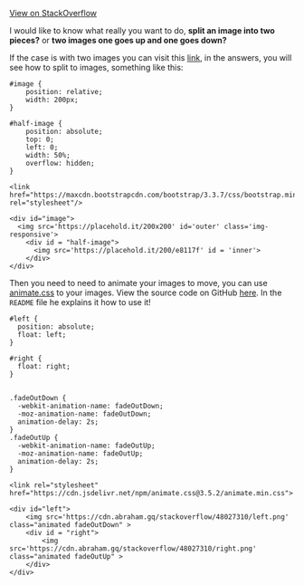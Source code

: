 [View on StackOverflow](https://stackoverflow.com/a/48027543/7602110)

I would like to know what really you want to do, **split an image into two pieces?** or **two images one goes up and one goes down?**

If the case is with two images you can visit this [link](https://stackoverflow.com/questions/42193749/how-to-split-an-image-responsive-into-two-div-blocks-using-css), in the answers, you will see how to split to images, something like this:


<!-- begin snippet: js hide: false console: true babel: false -->

<!-- language: lang-css -->

    #image {
        position: relative;
    	width: 200px;
    }

    #half-image {
       	position: absolute;
       	top: 0;
       	left: 0;
       	width: 50%;
       	overflow: hidden;
    }

<!-- language: lang-html -->

    <link href="https://maxcdn.bootstrapcdn.com/bootstrap/3.3.7/css/bootstrap.min.css" rel="stylesheet"/>

    <div id="image">
      <img src='https://placehold.it/200x200' id='outer' class='img-responsive'>
        <div id = "half-image">
          <img src='https://placehold.it/200/e8117f' id = 'inner'>
        </div>
    </div>

<!-- end snippet -->


Then you need to need to animate your images to move, you can use [animate.css](https://daneden.github.io/animate.css/) to your images.
View the source code on GitHub [here](https://github.com/daneden/animate.css). In the `README` file he explains it how to use it!

<!-- begin snippet: js hide: false console: true babel: false -->

<!-- language: lang-css -->

    #left {
      position: absolute;
      float: left;
    }

    #right {
      float: right;
    }


    .fadeOutDown {
      -webkit-animation-name: fadeOutDown;
      -moz-animation-name: fadeOutDown;
      animation-delay: 2s;
    }
    .fadeOutUp {
      -webkit-animation-name: fadeOutUp;
      -moz-animation-name: fadeOutUp;
      animation-delay: 2s;
    }

<!-- language: lang-html -->

    <link rel="stylesheet" href="https://cdn.jsdelivr.net/npm/animate.css@3.5.2/animate.min.css">

    <div id="left">
    	<img src='https://cdn.abraham.gq/stackoverflow/48027310/left.png' class="animated fadeOutDown" >
    	<div id = "right">
    		<img src='https://cdn.abraham.gq/stackoverflow/48027310/right.png'  class="animated fadeOutUp" >
    	</div>
    </div>

<!-- end snippet -->
